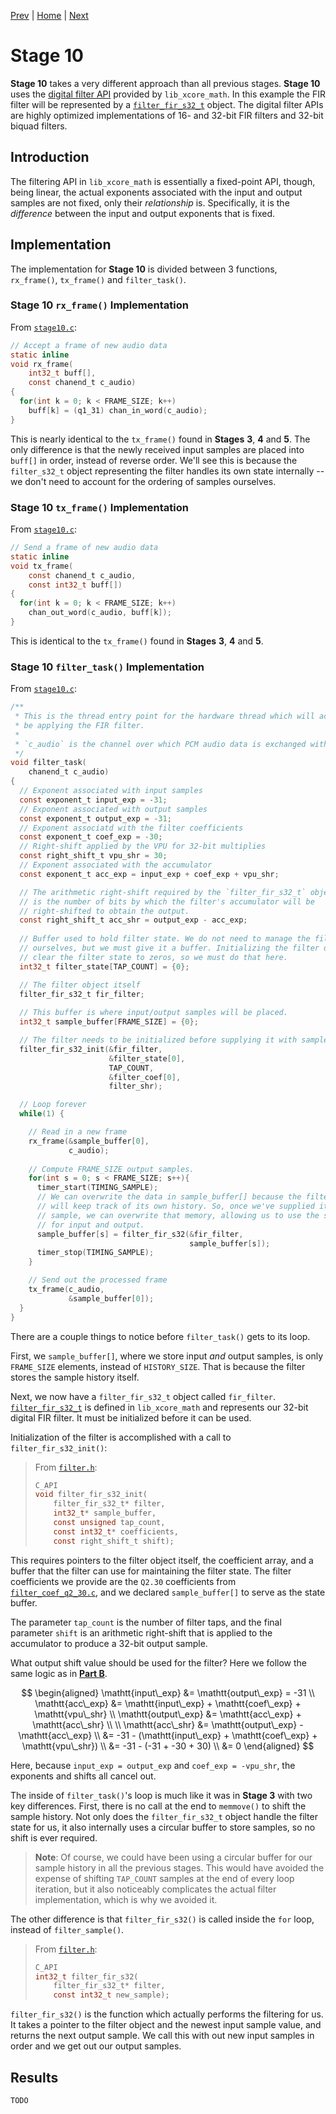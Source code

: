 
[Prev](stage9.md) | [Home](../intro.md) | [Next](stage11.md)

# Stage 10

**Stage 10** takes a very different approach than all previous stages. **Stage
10** uses the [digital filter API](TODO) provided by `lib_xcore_math`. In this
example the FIR filter will be represented by a [`filter_fir_s32_t`](TODO)
object. The digital filter APIs are highly optimized implementations of 16- and
32-bit FIR filters and 32-bit biquad filters.

## Introduction

The filtering API in `lib_xcore_math` is essentially a fixed-point API, though,
being linear, the actual exponents associated with the input and output samples
are not fixed, only their _relationship_ is. Specifically, it is the
_difference_ between the input and output exponents that is fixed.


## Implementation

The implementation for **Stage 10** is divided between 3 functions,
`rx_frame()`, `tx_frame()` and `filter_task()`.

### **Stage 10** `rx_frame()` Implementation

From [`stage10.c`](TODO):
```C
// Accept a frame of new audio data 
static inline 
void rx_frame(
    int32_t buff[],
    const chanend_t c_audio)
{    
  for(int k = 0; k < FRAME_SIZE; k++)
    buff[k] = (q1_31) chan_in_word(c_audio);
}
```

This is nearly identical to the `tx_frame()` found in **Stages** **3**, **4**
and **5**. The only difference is that the newly received input samples are
placed into `buff[]` in order, instead of reverse order. We'll see this is
because the `filter_s32_t` object representing the filter handles its own state
internally -- we don't need to account for the ordering of samples ourselves.


### **Stage 10** `tx_frame()` Implementation

From [`stage10.c`](TODO):
```C
// Send a frame of new audio data
static inline 
void tx_frame(
    const chanend_t c_audio,
    const int32_t buff[])
{    
  for(int k = 0; k < FRAME_SIZE; k++)
    chan_out_word(c_audio, buff[k]);
}
```

This is identical to the `tx_frame()` found in **Stages** **3**, **4** and
**5**.


### **Stage 10** `filter_task()` Implementation

From [`stage10.c`](TODO):
```C
/**
 * This is the thread entry point for the hardware thread which will actually 
 * be applying the FIR filter.
 * 
 * `c_audio` is the channel over which PCM audio data is exchanged with tile[0].
 */
void filter_task(
    chanend_t c_audio)
{
  // Exponent associated with input samples
  const exponent_t input_exp = -31;
  // Exponent associated with output samples
  const exponent_t output_exp = -31;
  // Exponent associatd with the filter coefficients
  const exponent_t coef_exp = -30;
  // Right-shift applied by the VPU for 32-bit multiplies
  const right_shift_t vpu_shr = 30;
  // Exponent associated with the accumulator
  const exponent_t acc_exp = input_exp + coef_exp + vpu_shr;

  // The arithmetic right-shift required by the `filter_fir_s32_t` object. This
  // is the number of bits by which the filter's accumulator will be
  // right-shifted to obtain the output.
  const right_shift_t acc_shr = output_exp - acc_exp;
  
  // Buffer used to hold filter state. We do not need to manage the filter state
  // ourselves, but we must give it a buffer. Initializing the filter does not
  // clear the filter state to zeros, so we must do that here.
  int32_t filter_state[TAP_COUNT] = {0};

  // The filter object itself
  filter_fir_s32_t fir_filter;
  
  // This buffer is where input/output samples will be placed.
  int32_t sample_buffer[FRAME_SIZE] = {0};

  // The filter needs to be initialized before supplying it with samples.
  filter_fir_s32_init(&fir_filter, 
                      &filter_state[0], 
                      TAP_COUNT, 
                      &filter_coef[0], 
                      filter_shr);

  // Loop forever
  while(1) {

    // Read in a new frame
    rx_frame(&sample_buffer[0], 
             c_audio);
    
    // Compute FRAME_SIZE output samples.
    for(int s = 0; s < FRAME_SIZE; s++){
      timer_start(TIMING_SAMPLE);
      // We can overwrite the data in sample_buffer[] because the filter object
      // will keep track of its own history. So, once we've supplied it with a
      // sample, we can overwrite that memory, allowing us to use the same array
      // for input and output.
      sample_buffer[s] = filter_fir_s32(&fir_filter, 
                                        sample_buffer[s]);
      timer_stop(TIMING_SAMPLE);
    }

    // Send out the processed frame
    tx_frame(c_audio, 
             &sample_buffer[0]);
  }
}
```

There are a couple things to notice before `filter_task()` gets to its loop.

First, we `sample_buffer[]`, where we store input _and_ output samples, is only
`FRAME_SIZE` elements, instead of `HISTORY_SIZE`. That is because the filter
stores the sample history itself.

Next, we now have a `filter_fir_s32_t` object called `fir_filter`.
[`filter_fir_s32_t`](TODO) is defined in `lib_xcore_math` and represents our
32-bit digital FIR filter. It must be initialized before it can be used.

Initialization of the filter is accomplished with a call to `filter_fir_s32_init()`:

> From [`filter.h`](TODO):
> ```c
> C_API
> void filter_fir_s32_init(
>     filter_fir_s32_t* filter,
>     int32_t* sample_buffer,
>     const unsigned tap_count,
>     const int32_t* coefficients,
>     const right_shift_t shift);
> ```

This requires pointers to the filter object itself, the coefficient array, and a
buffer that the filter can use for maintaining the filter state. The filter coefficients we provide are the `Q2.30` coefficients from [`filter_coef_q2_30.c`](TODO), and we declared `sample_buffer[]` to serve as the state buffer.

The parameter `tap_count` is the number of filter taps, and the final parameter
`shift` is an arithmetic right-shift that is applied to the accumulator to
produce a 32-bit output sample.

What output shift value should be used for the filter?  Here we follow the same logic as in [**Part B**](partB.md).

$$
\begin{aligned}
  \mathtt{input\_exp} &= \mathtt{output\_exp} = -31 \\
  \mathtt{acc\_exp} &= \mathtt{input\_exp} + \mathtt{coef\_exp} + \mathtt{vpu\_shr} \\
  \mathtt{output\_exp} &= \mathtt{acc\_exp} + \mathtt{acc\_shr} \\
  \\
  \mathtt{acc\_shr} &= \mathtt{output\_exp} - \mathtt{acc\_exp} \\
    &= -31 - (\mathtt{input\_exp} + \mathtt{coef\_exp} + \mathtt{vpu\_shr}) \\
    &= -31 - (-31 + -30 + 30) \\
    &= 0
\end{aligned}
$$

Here, because `input_exp = output_exp` and `coef_exp = -vpu_shr`, the exponents
and shifts all cancel out.

The inside of `filter_task()`'s loop is much like it was in **Stage 3** with two
key differences. First, there is no call at the end to `memmove()` to shift the
sample history. Not only does the `filter_fir_s32_t` object handle the filter
state for us, it also internally uses a circular buffer to store samples, so no
shift is ever required.

> **Note**: Of course, we could have been using a circular buffer for our sample
> history in all the previous stages. This would have avoided the expense of
> shifting `TAP_COUNT` samples at the end of every loop iteration, but it also
> noticeably complicates the actual filter implementation, which is why we
> avoided it.

The other difference is that `filter_fir_s32()` is called inside the `for` loop, instead of `filter_sample()`.


> From [`filter.h`](TODO):
> ```c
> C_API
> int32_t filter_fir_s32(
>     filter_fir_s32_t* filter,
>     const int32_t new_sample);
> ```

`filter_fir_s32()` is the function which actually performs the filtering for us.
It takes a pointer to the filter object and the newest input sample value, and
returns the next output sample. We call this with out new input samples in order and we get out our output samples.

## Results

```
TODO
```